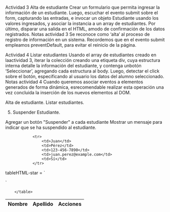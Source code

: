 Actividad 3
Alta de estudiante
Crear un formulario que permita ingresar la información de un estudiante.
Luego, escuchar el evento submit sobre el form, capturando las entradas, e invocar un objeto Estudiante usando los valores ingresados, y asociar la instancia a un array de estudiantes.
Por último, disparar una salida en el HTML, amodo de confirmación de los datos registrados.
Notas actividad 3
Se reconoce como ‘alta’ al proceso de registro de información en un sistema. Recordemos que en el evento submit empleamos preventDefault, para evitar el reinicio de la página.


Actividad 4
Listar estudiantes
Usando el array de estudiantes creado en laactividad 3, iterar la colección creando una etiqueta div, cuya estructura interna detalle la información del estudiante, y contenga unbotón ‘Seleccionar’, agregando cada estructura al body.
Luego, detectar el click sobre el botón, especificando al usuario los datos del alumno seleccionado.
Notas actividad 4
Cuando queremos asociar eventos a elementos generados de forma dinámica, esrecomendable realizar esta operación una vez concluida la inserción de los nuevos elementos al DOM.


Alta de estudiante. 
Listar estudiantes. 

5. Suspender Estudiante. 

Agregar un botón "Suspender" a cada estudiante
Mostrar un mensaje para indicar que se ha suspendido al estudiante. 


                <tr>
                    <td>Juan</td>
                    <td>Pérez</td>
                    <td>123-456-7890</td>
                    <td>juan.perez@example.com</td>
                    <td>Sí</td>
                </tr>


tableHTML-star = `


<table>
            <thead>
                <tr>
                    <th>Nombre</th>
                    <th>Apellido</th>
                    <th>Acciones </th>
                </tr>
            </thead>
`         
                        <tbody id="alumn-info">
            </tbody>

        </table>        
